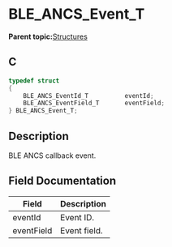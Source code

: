 # BLE\_ANCS\_Event\_T

**Parent topic:**[Structures](GUID-A2656700-B0A1-443C-903C-42AE1A0A1AD8.md)

## C

```c
typedef struct
{
    BLE_ANCS_EventId_T          eventId;
    BLE_ANCS_EventField_T       eventField;
} BLE_ANCS_Event_T;
```

## Description

BLE ANCS callback event.

## Field Documentation

|Field|Description|
|-----|-----------|
|eventId|Event ID.|
|eventField|Event field.|

